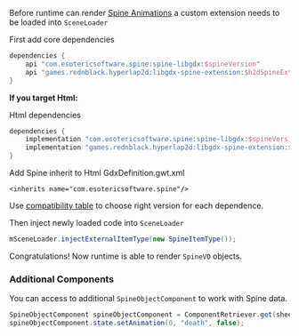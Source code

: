 Before runtime can render [Spine Animations](http://en.esotericsoftware.com/) a custom extension needs to be loaded into `SceneLoader`

First add core dependencies
```groovy
dependencies {
    api "com.esotericsoftware.spine:spine-libgdx:$spineVersion"
    api "games.rednblack.hyperlap2d:libgdx-spine-extension:$h2dSpineExtension"
}
```

<b>If you target Html:</b>

Html dependencies
```groovy
dependencies {
	implementation "com.esotericsoftware.spine:spine-libgdx:$spineVersion:sources"
	implementation "games.rednblack.hyperlap2d:libgdx-spine-extension:$h2dSpineExtension:sources"
}
```

Add Spine inherit to Html GdxDefinition.gwt.xml
```
<inherits name="com.esotericsoftware.spine"/>
```



Use [compatibility table](https://github.com/rednblackgames/h2d-libgdx-spine-extension) to choose right version for each dependence.

Then inject newly loaded code into `SceneLoader`

```Java
mSceneLoader.injectExternalItemType(new SpineItemType());
```

Congratulations! Now runtime is able to render `SpineVO` objects.

### Additional Components

You can access to additional `SpineObjectComponent` to work with Spine data.

```Java
SpineObjectComponent spineObjectComponent = ComponentRetriever.get(sheepAnimation, SpineObjectComponent.class);
spineObjectComponent.state.setAnimation(0, "death", false);
```
